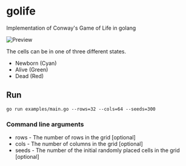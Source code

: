 # golife

Implementation of Conway's Game of Life in golang

![Preview](https://github.com/jahnestacado/golife/blob/master/resources/golife.gif?raw=true)

The cells can be in one of three different states.

- Newborn (Cyan)
- Alive (Green)
- Dead (Red)

## Run

```shell
go run examples/main.go --rows=32 --cols=64 --seeds=300
```

### Command line arguments

- rows - The number of rows in the grid [optional]
- cols - The number of columns in the grid [optional]
- seeds - The number of the initial randomly placed cells in the grid [optional]
